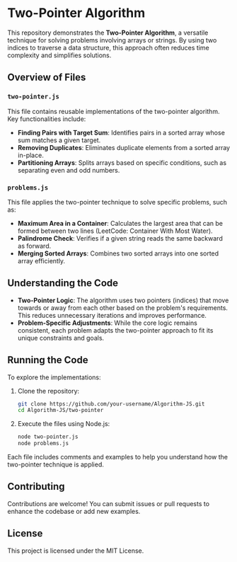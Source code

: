 # Two-Pointer Algorithm

This repository demonstrates the **Two-Pointer Algorithm**, a versatile technique for solving problems involving arrays or strings. By using two indices to traverse a data structure, this approach often reduces time complexity and simplifies solutions.

## Overview of Files

### `two-pointer.js`

This file contains reusable implementations of the two-pointer algorithm. Key functionalities include:

- **Finding Pairs with Target Sum**: Identifies pairs in a sorted array whose sum matches a given target.
- **Removing Duplicates**: Eliminates duplicate elements from a sorted array in-place.
- **Partitioning Arrays**: Splits arrays based on specific conditions, such as separating even and odd numbers.

### `problems.js`

This file applies the two-pointer technique to solve specific problems, such as:

- **Maximum Area in a Container**: Calculates the largest area that can be formed between two lines (LeetCode: Container With Most Water).
- **Palindrome Check**: Verifies if a given string reads the same backward as forward.
- **Merging Sorted Arrays**: Combines two sorted arrays into one sorted array efficiently.

## Understanding the Code

- **Two-Pointer Logic**: The algorithm uses two pointers (indices) that move towards or away from each other based on the problem's requirements. This reduces unnecessary iterations and improves performance.
- **Problem-Specific Adjustments**: While the core logic remains consistent, each problem adapts the two-pointer approach to fit its unique constraints and goals.

## Running the Code

To explore the implementations:

1. Clone the repository:
   ```bash
   git clone https://github.com/your-username/Algorithm-JS.git
   cd Algorithm-JS/two-pointer
   ```
2. Execute the files using Node.js:
   ```bash
   node two-pointer.js
   node problems.js
   ```

Each file includes comments and examples to help you understand how the two-pointer technique is applied.

## Contributing

Contributions are welcome! You can submit issues or pull requests to enhance the codebase or add new examples.

## License

This project is licensed under the MIT License.
